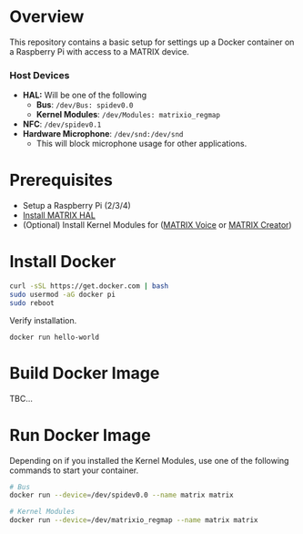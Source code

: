 # Overview

This repository contains a basic setup for settings up a Docker container on a Raspberry Pi with access to a MATRIX device.

### Host Devices

- **HAL:** Will be one of the following
  - **Bus**: `/dev/Bus: spidev0.0`
  - **Kernel Modules**: `/dev/Modules: matrixio_regmap`
- **NFC**: `/dev/spidev0.1`
- **Hardware Microphone**: `/dev/snd:/dev/snd`
  - This will block microphone usage for other applications.

# Prerequisites

- Setup a Raspberry Pi (2/3/4)
- [Install MATRIX HAL](https://matrix-io.github.io/matrix-documentation/matrix-hal/getting-started/installation-package/)
- (Optional) Install Kernel Modules for ([MATRIX Voice](https://matrix-io.github.io/matrix-documentation/matrix-voice/resources/microphone/#usage) or [MATRIX Creator](https://matrix-io.github.io/matrix-documentation/matrix-creator/resources/microphone/#usage))

# Install Docker

```bash
curl -sSL https://get.docker.com | bash
sudo usermod -aG docker pi
sudo reboot
```

Verify installation.

```
docker run hello-world
```

# Build Docker Image

TBC...

# Run Docker Image

Depending on if you installed the Kernel Modules, use one of the following commands to start your container.

```bash
# Bus
docker run --device=/dev/spidev0.0 --name matrix matrix

# Kernel Modules
docker run --device=/dev/matrixio_regmap --name matrix matrix
```
